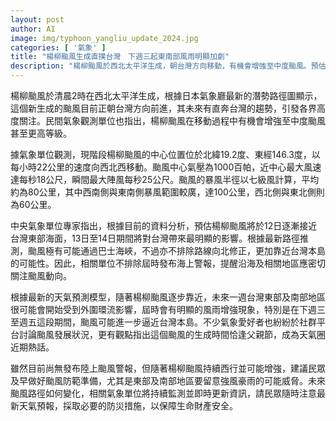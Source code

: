 ```yaml
---
layout: post
author: AI
image: img/typhoon_yangliu_update_2024.jpg
categories: [ '氣象' ]
title: "楊柳颱風生成直撲台灣　下週三起東南部風雨明顯加劇"
description: "楊柳颱風於西北太平洋生成，朝台灣方向移動，有機會增強至中度颱風。預估12日靠近台灣東部，13日至14日對台最明顯影響，路徑可能通過巴士海峽或更靠近本島。東南部地區下週風雨將有明顯增強，提醒民眾密切關注最新颱風資訊並提早防範。"
---
```

楊柳颱風於清晨2時在西北太平洋生成，根據日本氣象廳最新的潛勢路徑圖顯示，這個新生成的颱風目前正朝台灣方向前進，其未來有直奔台灣的趨勢，引發各界高度關注。民間氣象觀測單位也指出，楊柳颱風在移動過程中有機會增強至中度颱風甚至更高等級。

據氣象單位觀測，現階段楊柳颱風的中心位置位於北緯19.2度、東經146.3度，以每小時22公里的速度向西北西移動。颱風中心氣壓為1000百帕，近中心最大風速達每秒18公尺，瞬間最大陣風每秒25公尺。颱風的暴風半徑以七級風計算，平均約為80公里，其中西南側與東南側暴風範圍較廣，達100公里，西北側與東北側則為60公里。

中央氣象單位專家指出，根據目前的資料分析，預估楊柳颱風將於12日逐漸接近台灣東部海面，13日至14日期間將對台灣帶來最明顯的影響。根據最新路徑推測，颱風極有可能通過巴士海峽，不過亦不排除路線向北修正，更加靠近台灣本島的可能性。因此，相關單位不排除屆時發布海上警報，提醒沿海及相關地區應密切關注颱風動向。

根據最新的天氣預測模型，隨著楊柳颱風逐步靠近，未來一週台灣東部及南部地區很可能會開始受到外圍環流影響，屆時會有明顯的風雨增強現象，特別是在下週三至週五這段期間，颱風可能進一步逼近台灣本島。不少氣象愛好者也紛紛於社群平台討論颱風發展狀況，更有觀點指出這個颱風的生成時間恰逢父親節，成為天氣圈近期熱話。

雖然目前尚無發布陸上颱風警報，但隨著楊柳颱風持續西行並可能增強，建議民眾及早做好颱風防範準備，尤其是東部及南部地區要留意強風豪雨的可能威脅。未來颱風路徑如何變化，相關氣象單位將持續監測並即時更新資訊，請民眾隨時注意最新天氣預報，採取必要的防災措施，以保障生命財產安全。